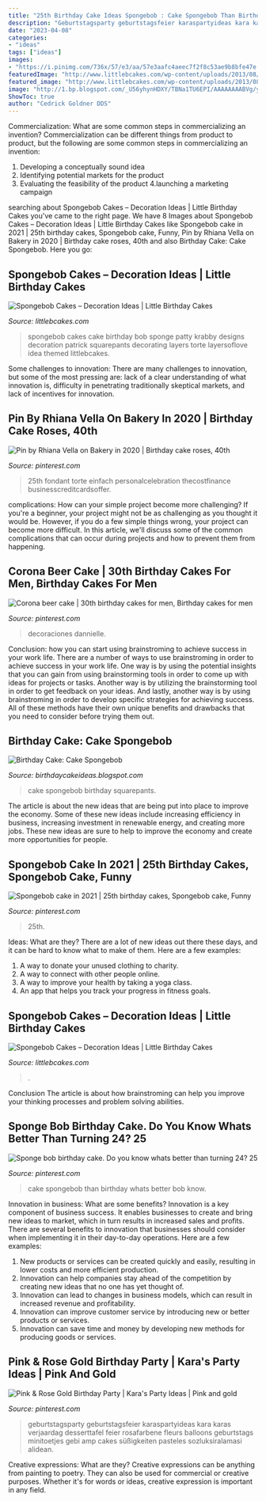 ```yaml
---
title: "25th Birthday Cake Ideas Spongebob : Cake Spongebob Than Birthday Whats Better Bob Know"
description: "Geburtstagsparty geburtstagsfeier karaspartyideas kara karas verjaardag desserttafel feier rosafarbene fleurs balloons geburtstags minitoetjes gebi amp cakes süßigkeiten pasteles sozluksiralamasi alidean"
date: "2023-04-08"
categories:
- "ideas"
tags: ["ideas"]
images:
- "https://i.pinimg.com/736x/57/e3/aa/57e3aafc4aeec7f2f8c53ae9b8bfe47e.jpg"
featuredImage: "http://www.littlebcakes.com/wp-content/uploads/2013/08/Spongebob-Birthday-Cake.jpg"
featured_image: "http://www.littlebcakes.com/wp-content/uploads/2013/08/Spongebob-Birthday-Cake.jpg"
image: "http://1.bp.blogspot.com/_U56yhynHDXY/TBNa1TU6EPI/AAAAAAAABVg/yA9HAqXfmto/s1600/Spongebob+Squarepants+cake+2.JPG"
ShowToc: true
author: "Cedrick Goldner DDS"
---
```



Commercialization: What are some common steps in commercializing an invention?
Commercialization can be different things from product to product, but the following are some common steps in commercializing an invention:
1. Developing a conceptually sound idea 
2. Identifying potential markets for the product 
3. Evaluating the feasibility of the product 
4.launching a marketing campaign 

	

		
searching about Spongebob Cakes – Decoration Ideas | Little Birthday Cakes you've came to the right page. We have 8 Images about Spongebob Cakes – Decoration Ideas | Little Birthday Cakes like Spongebob cake in 2021 | 25th birthday cakes, Spongebob cake, Funny, Pin by Rhiana Vella on Bakery in 2020 | Birthday cake roses, 40th and also Birthday Cake: Cake Spongebob. Here you go:
		
    
## Spongebob Cakes – Decoration Ideas | Little Birthday Cakes

<img loading=lazy src="http://www.littlebcakes.com/wp-content/uploads/2013/08/Spongebob-Birthday-Cake.jpg" onerror="this.onerror=null;this.src='https://tse1.mm.bing.net/th?id=OIP.2XHuLotT9a-vVVLbeK5jBAHaKY&amp;pid=15.1';" alt="Spongebob Cakes – Decoration Ideas | Little Birthday Cakes">

_Source: littlebcakes.com_

>spongebob cakes cake birthday bob sponge patty krabby designs decoration patrick squarepants decorating layers torte layersoflove idea themed littlebcakes. 

	

Some challenges to innovation:
There are many challenges to innovation, but some of the most pressing are: lack of a clear understanding of what innovation is, difficulty in penetrating traditionally skeptical markets, and lack of incentives for innovation.

    
## Pin By Rhiana Vella On Bakery In 2020 | Birthday Cake Roses, 40th

<img loading=lazy src="https://i.pinimg.com/736x/e9/f5/57/e9f557a0bbb3001cb829bdf6d8716b76.jpg" onerror="this.onerror=null;this.src='https://tse2.mm.bing.net/th?id=OIP.yhFf3BJn9aVk5w7FI1if5wHaJQ&amp;pid=15.1';" alt="Pin by Rhiana Vella on Bakery in 2020 | Birthday cake roses, 40th">

_Source: pinterest.com_

>25th fondant torte einfach personalcelebration thecostfinance businesscreditcardsoffer. 

	

complications: How can your simple project become more challenging?
If you're a beginner, your project might not be as challenging as you thought it would be. However, if you do a few simple things wrong, your project can become more difficult. In this article, we'll discuss some of the common complications that can occur during projects and how to prevent them from happening.

    
## Corona Beer Cake | 30th Birthday Cakes For Men, Birthday Cakes For Men

<img loading=lazy src="https://i.pinimg.com/736x/57/e3/aa/57e3aafc4aeec7f2f8c53ae9b8bfe47e.jpg" onerror="this.onerror=null;this.src='https://tse1.mm.bing.net/th?id=OIP.xYFtAPeVriCPpwlduzfBJAHaJ3&amp;pid=15.1';" alt="Corona beer cake | 30th birthday cakes for men, Birthday cakes for men">

_Source: pinterest.com_

>decoraciones dannielle. 

	

Conclusion: how you can start using brainstroming to achieve success in your work life.
There are a number of ways to use brainstroming in order to achieve success in your work life. One way is by using the potential insights that you can gain from using brainstorming tools in order to come up with ideas for projects or tasks. Another way is by utilizing the brainstorming tool in order to get feedback on your ideas. And lastly, another way is by using brainstroming in order to develop specific strategies for achieving success. All of these methods have their own unique benefits and drawbacks that you need to consider before trying them out.

    
## Birthday Cake: Cake Spongebob

<img loading=lazy src="http://1.bp.blogspot.com/_U56yhynHDXY/TBNa1TU6EPI/AAAAAAAABVg/yA9HAqXfmto/s1600/Spongebob+Squarepants+cake+2.JPG" onerror="this.onerror=null;this.src='https://tse3.mm.bing.net/th?id=OIP.aO_xeHnUIEP0BNoMSb4l7QHaJ4&amp;pid=15.1';" alt="Birthday Cake: Cake Spongebob">

_Source: birthdaycakeideas.blogspot.com_

>cake spongebob birthday squarepants. 

	

The article is about the new ideas that are being put into place to improve the economy. Some of these new ideas include increasing efficiency in business, increasing investment in renewable energy, and creating more jobs. These new ideas are sure to help to improve the economy and create more opportunities for people.

    
## Spongebob Cake In 2021 | 25th Birthday Cakes, Spongebob Cake, Funny

<img loading=lazy src="https://i.pinimg.com/736x/70/e2/88/70e288dc526a801d3b2d7c07fa977881.jpg" onerror="this.onerror=null;this.src='https://tse2.mm.bing.net/th?id=OIP.3lS78K49yW70w2ACEFDMKQHaNK&amp;pid=15.1';" alt="Spongebob cake in 2021 | 25th birthday cakes, Spongebob cake, Funny">

_Source: pinterest.com_

>25th. 

	

Ideas: What are they?
There are a lot of new ideas out there these days, and it can be hard to know what to make of them. Here are a few examples:
1. A way to donate your unused clothing to charity.
2. A way to connect with other people online.
3. A way to improve your health by taking a yoga class.
4. An app that helps you track your progress in fitness goals.

    
## Spongebob Cakes – Decoration Ideas | Little Birthday Cakes

<img loading=lazy src="https://www.littlebcakes.com/wp-content/uploads/2013/08/Spongebob-Cakes-At-Walmart.jpg" onerror="this.onerror=null;this.src='https://tse2.mm.bing.net/th?id=OIP.TxNmBio8HsaHcTmpLCLpfQHaJ4&amp;pid=15.1';" alt="Spongebob Cakes – Decoration Ideas | Little Birthday Cakes">

_Source: littlebcakes.com_

>. 

	

Conclusion
The article is about how brainstroming can help you improve your thinking processes and problem solving abilities.

    
## Sponge Bob Birthday Cake. Do You Know Whats Better Than Turning 24? 25

<img loading=lazy src="https://i.pinimg.com/736x/ec/9a/33/ec9a33523920f49251ba41e07be7b38d.jpg" onerror="this.onerror=null;this.src='https://tse4.mm.bing.net/th?id=OIP.RZun1-jhfliITZMcJIGmEwHaJ4&amp;pid=15.1';" alt="Sponge bob birthday cake. Do you know whats better than turning 24? 25">

_Source: pinterest.com_

>cake spongebob than birthday whats better bob know. 

	

Innovation in business: What are some benefits?
Innovation is a key component of business success. It enables businesses to create and bring new ideas to market, which in turn results in increased sales and profits. There are several benefits to innovation that businesses should consider when implementing it in their day-to-day operations. Here are a few examples: 
1) New products or services can be created quickly and easily, resulting in lower costs and more efficient production. 
2) Innovation can help companies stay ahead of the competition by creating new ideas that no one has yet thought of. 
3) Innovation can lead to changes in business models, which can result in increased revenue and profitability. 
4) Innovation can improve customer service by introducing new or better products or services. 
5) Innovation can save time and money by developing new methods for producing goods or services.

    
## Pink &amp; Rose Gold Birthday Party | Kara&#039;s Party Ideas | Pink And Gold

<img loading=lazy src="https://i.pinimg.com/736x/89/d3/43/89d343be0235e6750732694352fec408.jpg" onerror="this.onerror=null;this.src='https://tse2.mm.bing.net/th?id=OIP.iD0aKViGrpOa2jo3Vv8LaQHaJ3&amp;pid=15.1';" alt="Pink &amp; Rose Gold Birthday Party | Kara&#039;s Party Ideas | Pink and gold">

_Source: pinterest.com_

>geburtstagsparty geburtstagsfeier karaspartyideas kara karas verjaardag desserttafel feier rosafarbene fleurs balloons geburtstags minitoetjes gebi amp cakes süßigkeiten pasteles sozluksiralamasi alidean. 

	

Creative expressions: What are they?
Creative expressions can be anything from painting to poetry. They can also be used for commercial or creative purposes. Whether it's for words or ideas, creative expression is important in any field.

